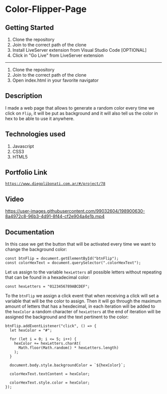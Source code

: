 # Color-Flipper-Page

## Getting Started

1. Clone the repository
2. Join to the correct path of the clone
3. Install LiveServer extension from Visual Studio Code [OPTIONAL]
4. Click in "Go Live" from LiveServer extension

---

1. Clone the repository
2. Join to the correct path of the clone
3. Open index.html in your favorite navigator

## Description

I made a web page that allows to generate a random color every time we click on `Flip`, it will be put as background and it will also tell us the color in hex to be able to use it anywhere.

## Technologies used

1. Javascript
2. CSS3
3. HTML5

## Portfolio Link

[`https://www.diegolibonati.com.ar/#/project/78`](https://www.diegolibonati.com.ar/#/project/78)

## Video

https://user-images.githubusercontent.com/99032604/198900630-8a4972c8-96b3-4d91-8f44-cf2e904a4e1b.mp4

## Documentation

In this case we get the button that will be activated every time we want to change the background color:

```
const btnFlip = document.getElementById("btnFlip");
const colorHexText = document.querySelector(".colorHexText");
```

Let us assign to the variable `hexLetters` all possible letters without repeating that can be found in a hexadecimal color:

```
const hexLetters = "0123456789ABCDEF";
```

To the `btnFlip` we assign a click event that when receiving a click will set a variable that will be the color to assign. Then it will go through the maximum amount of letters that has a hexdecimal, in each iteration will be added to the `hexColor` a random character of `hexLetters` at the end of iteration will be assigned the background and the text pertinent to the color:

```
btnFlip.addEventListener("click", () => {
  let hexColor = "#";

  for (let i = 0; i <= 5; i++) {
    hexColor += hexLetters.charAt(
      Math.floor(Math.random() * hexLetters.length)
    );
  }

  document.body.style.backgroundColor = `${hexColor}`;

  colorHexText.textContent = hexColor;

  colorHexText.style.color = hexColor;
});
```
